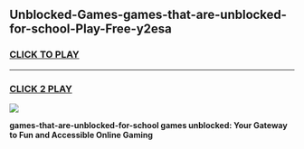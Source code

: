 
## Unblocked-Games-games-that-are-unblocked-for-school-Play-Free-y2esa
<h3>
<a href="https://premium76.site?title=games-that-are-unblocked-for-school&ref=24M">CLICK TO PLAY</a></h3>
<hr>

<h3>
<a href="https://premium76.site?title=games-that-are-unblocked-for-school&ref=24M">CLICK 2 PLAY</a>
  
</h3>

<a href="https://premium76.site?title=games-that-are-unblocked-for-school&ref=24M"><img src="https://clearcache.store/games.png"></a>


**games-that-are-unblocked-for-school games unblocked: Your Gateway to Fun and Accessible Online Gaming**
